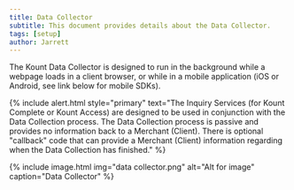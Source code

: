 ```yaml
---
title: Data Collector
subtitle: This document provides details about the Data Collector.
tags: [setup]
author: Jarrett
---
```


The Kount Data Collector is designed to run in the background while a webpage loads in a client
browser, or while in a mobile application (iOS or Android, see link below for mobile SDKs).

{% include alert.html style="primary" text="The Inquiry Services (for Kount Complete or Kount Access) are designed to be used in conjunction with the Data Collection process. The Data Collection process is passive and provides no information back to a Merchant (Client). There is optional "callback" code that can provide a Merchant (Client) information regarding when the Data Collection has finished." %}

{% include image.html img="data collector.png" alt="Alt for image" caption="Data Collector" %}
